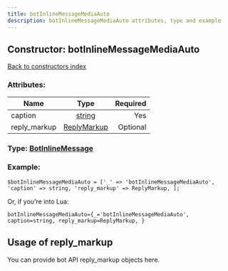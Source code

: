 ```yaml
---
title: botInlineMessageMediaAuto
description: botInlineMessageMediaAuto attributes, type and example
---
```

## Constructor: botInlineMessageMediaAuto  
[Back to constructors index](index.md)



### Attributes:

| Name     |    Type       | Required |
|----------|:-------------:|---------:|
|caption|[string](../types/string.md) | Yes|
|reply\_markup|[ReplyMarkup](../types/ReplyMarkup.md) | Optional|



### Type: [BotInlineMessage](../types/BotInlineMessage.md)


### Example:

```
$botInlineMessageMediaAuto = ['_' => 'botInlineMessageMediaAuto', 'caption' => string, 'reply_markup' => ReplyMarkup, ];
```  

Or, if you're into Lua:  


```
botInlineMessageMediaAuto={_='botInlineMessageMediaAuto', caption=string, reply_markup=ReplyMarkup, }

```



## Usage of reply_markup

You can provide bot API reply_markup objects here.  


